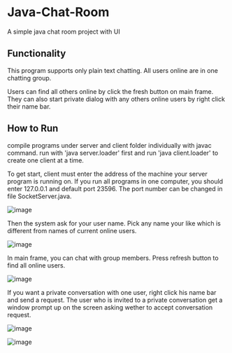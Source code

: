 # Java-Chat-Room

A simple java chat room project with UI

## Functionality

This program supports only plain text chatting. All users online are in one chatting group.

Users can find all others online by click the fresh button on main frame. They can also start private dialog with any others online users by right click their name bar.

## How to Run

compile programs under server and client folder individually with javac command. run with 'java server.loader' first and run 'java client.loader' to create one client at a time.

To get start, client must enter the address of the machine your server program is running on. If you run all programs in one computer, you should enter 127.0.0.1 and default port 23596. The port number can be changed in file SocketServer.java.

![image](https://github.com/lhrotk/Java-Chat-Room/blob/master/screenshots/address.png)

Then the system ask for your user name. Pick any name your like which is different from names of current online users.

![image](https://github.com/lhrotk/Java-Chat-Room/blob/master/screenshots/chooseName.png)

In main frame, you can chat with group members. Press refresh button to find all online users. 

![image](https://github.com/lhrotk/Java-Chat-Room/blob/master/screenshots/mainFrame.png)

If you want a private conversation with one user, right click his name bar and send a request. The user who is invited to a private conversation get a window prompt up on the screen asking wether to accept conversation request.

![image](https://github.com/lhrotk/Java-Chat-Room/blob/master/screenshots/chatRequest.png)


![image](https://github.com/lhrotk/Java-Chat-Room/blob/master/screenshots/privateChat.png)
